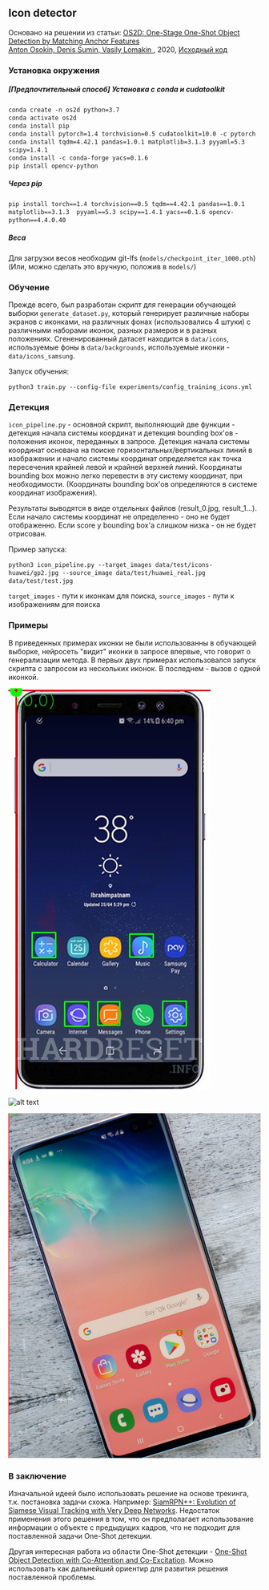## Icon detector

Основано на решении из статьи:  [OS2D: One-Stage One-Shot Object Detection by Matching Anchor Features  
Anton Osokin, Denis Sumin, Vasily Lomakin  ](https://arxiv.org/pdf/2003.06800.pdf), 2020,
[Исходный код](https://github.com/aosokin/os2d)

### Установка окружения
##### [Предпочтительный способ] Установка с conda и cudatoolkit
```
conda create -n os2d python=3.7
conda activate os2d
conda install pip
conda install pytorch=1.4 torchvision=0.5 cudatoolkit=10.0 -c pytorch
conda install tqdm=4.42.1 pandas=1.0.1 matplotlib=3.1.3 pyyaml=5.3 scipy=1.4.1
conda install -c conda-forge yacs=0.1.6
pip install opencv-python
```
##### Через pip
```
pip install torch==1.4 torchvision==0.5 tqdm==4.42.1 pandas==1.0.1 matplotlib==3.1.3  pyyaml==5.3 scipy==1.4.1 yacs==0.1.6 opencv-python==4.4.0.40 
```
##### Веса
Для загрузки весов необходим git-lfs (`models/checkpoint_iter_1000.pth`)
(Или, можно сделать это вручную, положив в `models/`)

### Обучение
Прежде всего, был разработан скрипт для генерации обучающей выборки `generate_dataset.py`,
который генерирует различные наборы экранов с иконками, на различных фонах (использовались 4 штуки)
с различными наборами иконок, разных размеров и в разных положениях.
Сгененированный датасет находится в `data/icons`, используемые фоны в `data/backgrounds`,
используемые иконки - `data/icons_samsung`.

Запуск обучения:
```
python3 train.py --config-file experiments/config_training_icons.yml
``` 

### Детекция
`icon_pipeline.py` - основной скрипт, выполняющий две функции - 
детекция начала системы координат и детекция bounding box'ов - положения иконок, переданных в запросе.
Детекция начала системы координат основана на поиске горизонтальных/вертикальных линий в изображении и 
начало системы координат определяется как точка пересечения крайней левой и крайней верхней линий.
Координаты bounding box можно легко перевести в эту систему координат, при необходимости.
(Координаты bounding box'ов определяются в системе координат изображения).

Результаты выводятся в виде отдельных файлов (result_0.jpg, result_1...).
Если начало системы координат не определенно - оно не будет отображенно.
Если score у bounding box'a слишком низка - он не будет отрисован.

Пример запуска:
```
python3 icon_pipeline.py --target_images data/test/icons-huawei/gp2.jpg --source_image data/test/huawei_real.jpg data/test/test.jpg
```
`target_images` - пути к иконкам для поиска,
`source_images` - пути к изображениям для поиска

### Примеры

В приведенных примерах иконки не были использованны в обучающей выборке, 
нейросеть "видит" иконки в запросе впервые,
что говорит о генерализации метода.
В первых двух примерах использовался запуск скрипта с запросом из нескольких иконок.
В последнем - вызов с одной иконкой.

![alt text](result_samsung.jpg) 

![alt text](result_real.jpg) 

![alt text](result_1.jpg) 

### В заключение
Изначальной идеей было использовать решение на основе трекинга, т.к. постановка задачи схожа. Например:
[SiamRPN++: Evolution of Siamese Visual Tracking with Very Deep Networks](https://arxiv.org/pdf/1812.11703v1.pdf).
Недостаток применения этого решения в том, что он предполагает использование информации о объекте с предыдущих кадров,
 что не подходит для поставленной задачи One-Shot детекции.

Другая интересная работа из области One-Shot детекции - 
[One-Shot Object Detection with Co-Attention and Co-Excitation](https://arxiv.org/pdf/1911.12529.pdf). 
Можно использовать как дальнейший ориентир для развития решения поставленной проблемы.
